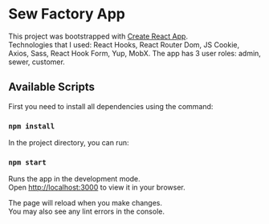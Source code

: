 # Sew Factory App

This project was bootstrapped with [Create React App](https://github.com/facebook/create-react-app).\
Technologies that I used: React Hooks, React Router Dom, JS Cookie, Axios, Sass, React Hook Form, Yup, MobX.
The app has 3 user roles: admin, sewer, customer.
## Available Scripts
First you need to install all dependencies using the command:

### `npm install`

In the project directory, you can run:

### `npm start`

Runs the app in the development mode.\
Open [http://localhost:3000](http://localhost:3000) to view it in your browser.

The page will reload when you make changes.\
You may also see any lint errors in the console.